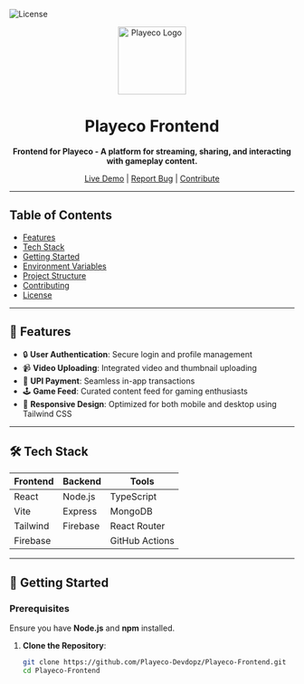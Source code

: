 ![License](https://img.shields.io/badge/License-GPL%20v3-blue.svg)

<div align="center">
  <img src="https://avatars.githubusercontent.com/u/176520355?v=4" alt="Playeco Logo" width="120">
  <h1>Playeco Frontend</h1>
  <p>
    <strong>Frontend for Playeco - A platform for streaming, sharing, and interacting with gameplay content.</strong>
  </p>
  <p>
    <a href="https://playeco.live">Live Demo</a> |
    <a href="https://github.com/Playeco-Devdopz/Playeco-Frontend/issues">Report Bug</a> |
    <a href="#contributing">Contribute</a>
  </p>
</div>

---

## Table of Contents

- [Features](#features)
- [Tech Stack](#tech-stack)
- [Getting Started](#getting-started)
- [Environment Variables](#environment-variables)
- [Project Structure](#project-structure)
- [Contributing](#contributing)
- [License](#license)

---

## 🌟 Features

- 🔒 **User Authentication**: Secure login and profile management
- 📹 **Video Uploading**: Integrated video and thumbnail uploading
- 💸 **UPI Payment**: Seamless in-app transactions
- 🕹 **Game Feed**: Curated content feed for gaming enthusiasts
- 🎨 **Responsive Design**: Optimized for both mobile and desktop using Tailwind CSS

---

## 🛠️ Tech Stack

<div align="center">

| Frontend  | Backend  | Tools          |
| --------- | -------- | -------------- |
| React     | Node.js  | TypeScript     |
| Vite      | Express  | MongoDB        |
| Tailwind  | Firebase | React Router   |
| Firebase  |          | GitHub Actions |

</div>

---

## 🚀 Getting Started

### Prerequisites

Ensure you have **Node.js** and **npm** installed.

1. **Clone the Repository**:
   ```bash
   git clone https://github.com/Playeco-Devdopz/Playeco-Frontend.git
   cd Playeco-Frontend
